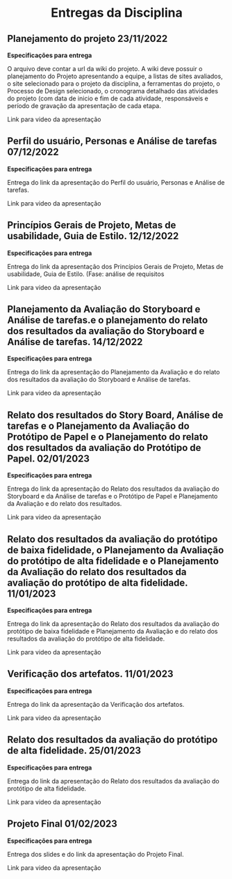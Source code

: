 <h1 align="center">
Entregas da Disciplina
</h1>


## Planejamento do projeto 23/11/2022

**Especificações para entrega**

O arquivo deve contar a url da wiki do projeto. A wiki deve possuir o planejamento do Projeto    apresentando a equipe, a listas de sites avaliados, o site selecionado para o projeto da disciplina, a ferramentas do projeto, o Processo de Design selecionado, o cronograma detalhado das atividades do projeto (com data de inicio e fim de cada atividade, responsáveis e período de gravação da apresentação de cada etapa.

Link para <a>video da apresentação</a>




## Perfil do usuário, Personas e Análise de tarefas 07/12/2022

**Especificações para entrega**

Entrega do link da apresentação do Perfil do usuário, Personas e Análise de tarefas.

Link para <a>video da apresentação</a>




## Princípios Gerais de Projeto, Metas de usabilidade, Guia de Estilo. 12/12/2022

**Especificações para entrega**

Entrega do link da apresentação dos Princípios Gerais de Projeto, Metas de usabilidade, Guia de Estilo. (Fase: análise de requisitos

Link para <a>video da apresentação</a>





## Planejamento da Avaliação do Storyboard e Análise de tarefas.e o planejamento do relato dos resultados da avaliação do Storyboard e Análise de tarefas. 14/12/2022

**Especificações para entrega**

Entrega do link da apresentação do Planejamento da Avaliação e do relato dos resultados da avaliação do Storyboard e Análise de tarefas.

Link para <a>video da apresentação</a>





## Relato dos resultados do Story Board, Análise de tarefas e o Planejamento da Avaliação do Protótipo de Papel e o Planejamento do relato dos resultados da avaliação do Protótipo de Papel. 02/01/2023


**Especificações para entrega**

Entrega do link da apresentação do Relato dos resultados da avaliação do Storyboard e da Análise de tarefas e o Protótipo de Papel e Planejamento da Avaliação e do relato dos resultados.

Link para <a>video da apresentação</a>







## Relato dos resultados da avaliação do protótipo de baixa fidelidade, o Planejamento da Avaliação do protótipo de alta fidelidade e o Planejamento da Avaliação do relato dos resultados da avaliação do protótipo de alta fidelidade. 11/01/2023

**Especificações para entrega**

Entrega do link da apresentação do Relato dos resultados da avaliação do protótipo de baixa  fidelidade e Planejamento da Avaliação e do relato dos resultados da avaliação do protótipo de alta fidelidade.

Link para <a>video da apresentação</a>



## Verificação dos artefatos. 11/01/2023

**Especificações para entrega**


Entrega do link da apresentação da Verificação dos artefatos.

Link para <a>video da apresentação</a>



## Relato dos resultados da avaliação do protótipo de alta fidelidade. 25/01/2023

**Especificações para entrega**

Entrega do link da apresentação do Relato dos resultados da avaliação do protótipo de alta fidelidade.

Link para <a>video da apresentação</a>


## Projeto Final 01/02/2023

**Especificações para entrega**

Entrega dos slides e do link da apresentação do Projeto Final.

Link para <a>video da apresentação</a>


